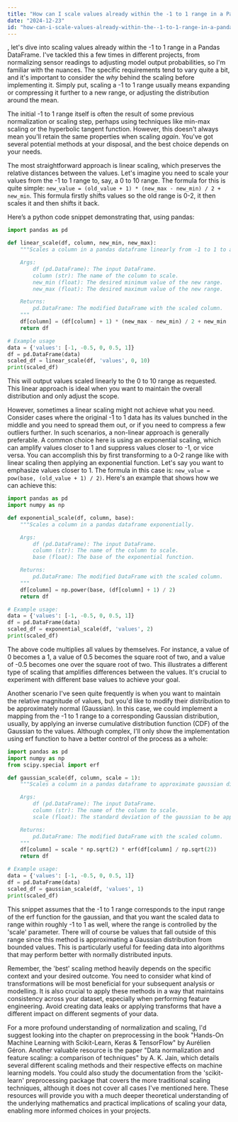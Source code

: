 ```yaml
---
title: "How can I scale values already within the -1 to 1 range in a Pandas DataFrame?"
date: "2024-12-23"
id: "how-can-i-scale-values-already-within-the--1-to-1-range-in-a-pandas-dataframe"
---
```


, let's dive into scaling values already within the -1 to 1 range in a Pandas DataFrame. I've tackled this a few times in different projects, from normalizing sensor readings to adjusting model output probabilities, so I'm familiar with the nuances. The specific requirements tend to vary quite a bit, and it's important to consider the *why* behind the scaling before implementing it. Simply put, scaling a -1 to 1 range usually means expanding or compressing it further to a new range, or adjusting the distribution around the mean.

The initial -1 to 1 range itself is often the result of some previous normalization or scaling step, perhaps using techniques like min-max scaling or the hyperbolic tangent function. However, this doesn't always mean you'll retain the same properties when scaling *again*. You've got several potential methods at your disposal, and the best choice depends on your needs.

The most straightforward approach is linear scaling, which preserves the relative distances between the values. Let's imagine you need to scale your values from the -1 to 1 range to, say, a 0 to 10 range. The formula for this is quite simple: `new_value = (old_value + 1) * (new_max - new_min) / 2 + new_min`. This formula firstly shifts values so the old range is 0-2, it then scales it and then shifts it back.

Here’s a python code snippet demonstrating that, using pandas:

```python
import pandas as pd

def linear_scale(df, column, new_min, new_max):
    """Scales a column in a pandas dataframe linearly from -1 to 1 to a new range.

    Args:
        df (pd.DataFrame): The input DataFrame.
        column (str): The name of the column to scale.
        new_min (float): The desired minimum value of the new range.
        new_max (float): The desired maximum value of the new range.

    Returns:
        pd.DataFrame: The modified DataFrame with the scaled column.
    """
    df[column] = (df[column] + 1) * (new_max - new_min) / 2 + new_min
    return df

# Example usage
data = {'values': [-1, -0.5, 0, 0.5, 1]}
df = pd.DataFrame(data)
scaled_df = linear_scale(df, 'values', 0, 10)
print(scaled_df)

```

This will output values scaled linearly to the 0 to 10 range as requested. This linear approach is ideal when you want to maintain the overall distribution and only adjust the scope.

However, sometimes a linear scaling might not achieve what you need. Consider cases where the original -1 to 1 data has its values bunched in the middle and you need to spread them out, or if you need to compress a few outliers further. In such scenarios, a non-linear approach is generally preferable. A common choice here is using an exponential scaling, which can amplify values closer to 1 and suppress values closer to -1, or vice versa. You can accomplish this by first transforming to a 0-2 range like with linear scaling then applying an exponential function. Let's say you want to emphasize values closer to 1. The formula in this case is: `new_value = pow(base, (old_value + 1) / 2)`. Here's an example that shows how we can achieve this:

```python
import pandas as pd
import numpy as np

def exponential_scale(df, column, base):
    """Scales a column in a pandas dataframe exponentially.

    Args:
        df (pd.DataFrame): The input DataFrame.
        column (str): The name of the column to scale.
        base (float): The base of the exponential function.

    Returns:
        pd.DataFrame: The modified DataFrame with the scaled column.
    """
    df[column] = np.power(base, (df[column] + 1) / 2)
    return df

# Example usage:
data = {'values': [-1, -0.5, 0, 0.5, 1]}
df = pd.DataFrame(data)
scaled_df = exponential_scale(df, 'values', 2)
print(scaled_df)
```

The above code multiplies all values by themselves. For instance, a value of 0 becomes a 1, a value of 0.5 becomes the square root of two, and a value of -0.5 becomes one over the square root of two. This illustrates a different type of scaling that amplifies differences between the values. It's crucial to experiment with different base values to achieve your goal.

Another scenario I've seen quite frequently is when you want to maintain the relative magnitude of values, but you'd like to modify their distribution to be approximately normal (Gaussian). In this case, we could implement a mapping from the -1 to 1 range to a corresponding Gaussian distribution, usually, by applying an inverse cumulative distribution function (CDF) of the Gaussian to the values. Although complex, I'll only show the implementation using erf function to have a better control of the process as a whole:

```python
import pandas as pd
import numpy as np
from scipy.special import erf

def gaussian_scale(df, column, scale = 1):
    """Scales a column in a pandas dataframe to approximate gaussian distribution.

    Args:
        df (pd.DataFrame): The input DataFrame.
        column (str): The name of the column to scale.
        scale (float): The standard deviation of the gaussian to be approximated.

    Returns:
        pd.DataFrame: The modified DataFrame with the scaled column.
    """
    df[column] = scale * np.sqrt(2) * erf(df[column] / np.sqrt(2))
    return df

# Example usage:
data = {'values': [-1, -0.5, 0, 0.5, 1]}
df = pd.DataFrame(data)
scaled_df = gaussian_scale(df, 'values', 1)
print(scaled_df)
```

This snippet assumes that the -1 to 1 range corresponds to the input range of the erf function for the gaussian, and that you want the scaled data to range within roughly -1 to 1 as well, where the range is controlled by the 'scale' parameter. There will of course be values that fall outside of this range since this method is approximating a Gaussian distribution from bounded values. This is particularly useful for feeding data into algorithms that may perform better with normally distributed inputs.

Remember, the 'best' scaling method heavily depends on the specific context and your desired outcome. You need to consider what kind of transformations will be most beneficial for your subsequent analysis or modelling. It is also crucial to apply these methods in a way that maintains consistency across your dataset, especially when performing feature engineering. Avoid creating data leaks or applying transforms that have a different impact on different segments of your data.

For a more profound understanding of normalization and scaling, I'd suggest looking into the chapter on preprocessing in the book "Hands-On Machine Learning with Scikit-Learn, Keras & TensorFlow" by Aurélien Géron. Another valuable resource is the paper "Data normalization and feature scaling: a comparison of techniques" by A. K. Jain, which details several different scaling methods and their respective effects on machine learning models. You could also study the documentation from the 'scikit-learn' preprocessing package that covers the more traditional scaling techniques, although it does not cover all cases I've mentioned here. These resources will provide you with a much deeper theoretical understanding of the underlying mathematics and practical implications of scaling your data, enabling more informed choices in your projects.

